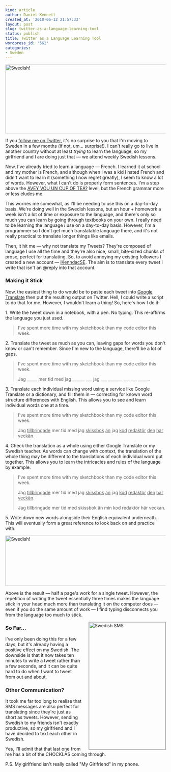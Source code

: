 ```yaml
---
kind: article
author: Daniel Kennett
created_at: '2010-06-12 21:57:33'
layout: post
slug: twitter-as-a-language-learning-tool
status: publish
title: Twitter as a Language Learning Tool
wordpress_id: '562'
categories:
- Sweden
---
```

<p><img style="display: block; margin-left: auto; margin-right: auto;" src="/pictures/for_posts/2010/06/swedish_twitter_header_2.jpg" border="0" alt="Swedish!" width="540" height="216" /></p>
<p>If you <a href="https://twitter.com/iKenndac">follow me on Twitter</a>, it's no surprise to you that I'm moving to Sweden in a few months (if not, um… surprise!). I can't really go to live in another country without at least <em>trying</em> to learn the language, so my girlfriend and I are doing just that — we attend weekly Swedish lessons.</p>
<p>Now, I've already tried to learn a language — French. I learned it at school and my mother is French, and although when I was a kid I hated French and didn't want to learn it (something I now regret greatly), I seem to know a lot of words. However, what I can't do is properly form sentences. I'm a step above the <a href="http://translate.google.com/#fr|en|Avez-vous%20un%20tasse%20de%20thé%3F">AVEY VOU UN CUP OF TEA?</a> level, but the French grammar more or less eludes me.</p>
<p>This worries me somewhat, as I'll be needing to use this on a day-to-day basis. We're doing well in the Swedish lessons, but an hour + homework a week isn't a lot of time or exposure to the language, and there's only so much you can learn by going through textbooks on your own. I really need to be learning the language <em>I</em> use on a day-to-day basis. However, I'm a programmer so I don't get much translatable language there, and it's not really practical to translate longer things like emails.</p>
<p>Then, it hit me — why not translate my Tweets? They're composed of language I use all the time and they're also nice, small, bite-sized chunks of prose, perfect for translating. So, to avoid annoying my existing followers I created a new account — <a href="http://twitter.com/iKenndacSE">iKenndacSE</a>. The aim is to translate every tweet I write that isn't an @reply into that account.</p>
<h3>Making it Stick</h3>
<p>Now, the easiest thing to do would be to paste each tweet into <a href="http://translate.google.com/#sv|en|Jag%20kan%20talar%20Svenska!">Google Translate</a> then put the resulting output on Twitter. Hell, I could write a script to do that for me. However, I wouldn't learn a thing! So, here's how I do it:</p>
<p>1. Write the tweet down in a notebook, with a pen. No typing. This re-affirms the language you just used.</p>
<blockquote>
<p>I've spent more time with my sketchbook than my code editor this week.</p>
</blockquote>
<p>2. Translate the tweet as much as you can, leaving gaps for words you don't know or can't remember. Since I'm new to the language, there'll be a lot of gaps.</p>
<blockquote>
<p>I've spent more time with my sketchbook than my code editor this week.</p>
<p>Jag _____ mer tid med jag ______ ___ jag ___ _______ ___ ___ _____.</p>
</blockquote>
<p>3. Translate each individual missing word using a service like Google Translate or a dictionary, and fill them in — correcting for known word structure differences with English. This allows you to see and learn individual words one at a time.</p>
<blockquote>I've spent more time with my sketchbook than my code editor this week.
<p>Jag <span style="text-decoration: underline;">tillbringade</span> mer tid med jag <span style="text-decoration: underline;">skissbok</span> <span style="text-decoration: underline;">än</span> jag <span style="text-decoration: underline;">kod</span> <span style="text-decoration: underline;">redaktör</span> <span style="text-decoration: underline;">den</span> <span style="text-decoration: underline;">har</span> <span style="text-decoration: underline;">veckän</span>.</p>
</blockquote>
<p>4. Check the translation as a whole using either Google Translate or my Swedish teacher. As words can change with context, the translation of the whole thing may be different to the translations of each individual word put together. This allows you to learn the intricacies and rules of the language by example.</p>
<blockquote>
<p>I've spent more time with my sketchbook than my code editor this week.</p>
<p>Jag <span style="text-decoration: underline;">tillbringade</span> mer tid med jag <span style="text-decoration: underline;">skissbok</span> <span style="text-decoration: underline;">än</span> jag <span style="text-decoration: underline;">kod</span> <span style="text-decoration: underline;">redaktör</span> <span style="text-decoration: underline;">den</span> <span style="text-decoration: underline;">har</span> <span style="text-decoration: underline;">veckän</span>.</p>
<p>Jag tillbringade mer tid med skissbok än min kod redaktör här veckan.</p>
</blockquote>
<p>5. Write down new words alongside their English equivalent underneath. This will eventually form a great reference to look back on and practice with.</p>
<p><img style="display: block; margin-left: auto; margin-right: auto;" src="/pictures/for_posts/2010/06/swedish_twitter_header.jpg" border="0" alt="Swedish!" width="540" height="158" /></p>
<p>Above is the result — half a page's work for a single tweet. However, the repetition of writing the tweet essentially three times makes the language stick in your head much more than translating it on the computer does — even if you do the same amount of work — I find typing disconnects you from the language too much to stick.</p>
<p><img style="float: right; margin-left:20px; border: 1px solid gray;" src="/pictures/for_posts/2010/06/swedish-sms.png" border="0" alt="Swedish SMS" width="240" height="400" /></p>
<h3>So Far...</h3>
<p>I've only been doing this for a few days, but it's already having a positive effect on my Swedish. The downside is that it now takes ten minutes to write a tweet rather than a few seconds, and it can be quite hard to do when I want to tweet from out and about.</p>
<h3>Other Communication?</h3>
<p>It took me far too long to realise that SMS messages are also perfect for translating since they're just as short as tweets. However, sending Swedish to my friends isn't exactly productive, so my girlfriend and I have decided to text each other in Swedish.</p>
<p>Yes, I'll admit that that last one from me has a bit of the CHOCKLÅS coming through.</p>
<p>P.S. My girlfriend isn't really called "My Girlfriend" in my phone.</p>